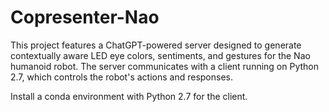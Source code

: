 # Copresenter-Nao
 This project features a ChatGPT-powered server designed to generate contextually aware LED eye colors, sentiments, and gestures for the Nao humanoid robot. The server communicates with a client running on Python 2.7, which controls the robot's actions and responses.

Install a conda environment with Python 2.7 for the client. 